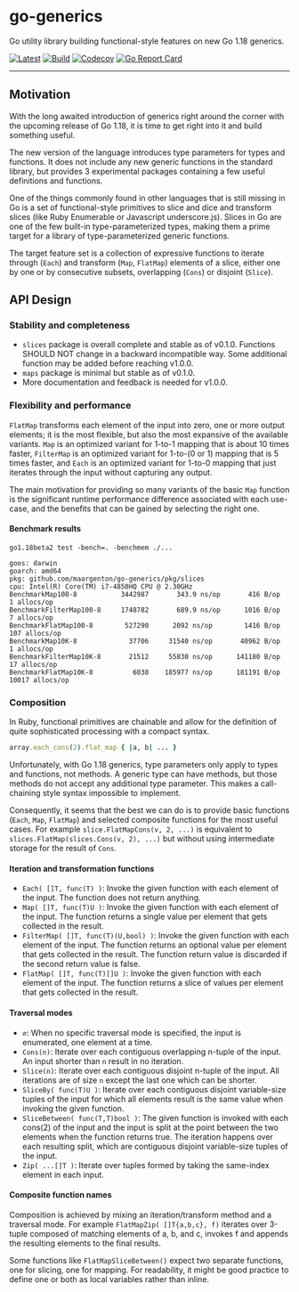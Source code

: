 # go-generics

Go utility library building functional-style features on new Go 1.18 generics.

[![Latest](
  https://img.shields.io/github/v/tag/maargenton/go-generics?color=blue&label=latest&logo=go&logoColor=white&sort=semver)](
  https://pkg.go.dev/github.com/maargenton/go-generics)
[![Build](
  https://img.shields.io/github/workflow/status/maargenton/go-generics/build?label=build&logo=github&logoColor=aaaaaa)](
  https://github.com/maargenton/go-generics/actions?query=branch%3Amaster)
[![Codecov](
  https://img.shields.io/codecov/c/github/maargenton/go-generics?label=codecov&logo=codecov&logoColor=aaaaaa&token=fVZ3ZMAgfo)](
  https://codecov.io/gh/maargenton/go-generics)
[![Go Report Card](
  https://goreportcard.com/badge/github.com/maargenton/go-generics)](
  https://goreportcard.com/report/github.com/maargenton/go-generics)


---------------------------


## Motivation

With the long awaited introduction of generics right around the corner with the
upcoming release of Go 1.18, it is time to get right into it and build something
useful.

The new version of the language introduces type parameters for types and
functions. It does not include any new generic functions in the standard
library, but provides 3 experimental packages containing a few useful
definitions and functions.

One of the things commonly found in other languages that is still missing in Go
is a set of functional-style primitives to slice and dice and transform slices
(like Ruby Enumerable or Javascript underscore.js). Slices in Go are one of the
few built-in type-parameterized types, making them a prime target for a library
of type-parameterized generic functions.

The target feature set is a collection of expressive functions to iterate
through (`Each`) and transform (`Map`, `FlatMap`) elements of a slice, either
one by one or by consecutive subsets, overlapping (`Cons`) or disjoint
(`Slice`).

## API Design

### Stability and completeness

- `slices` package is overall complete and stable as of v0.1.0. Functions SHOULD
  NOT change in a backward incompatible way. Some additional function may be
  added before reaching v1.0.0.
- `maps` package is minimal but stable as of v0.1.0.
- More documentation and feedback is needed for v1.0.0.

### Flexibility and performance

`FlatMap` transforms each element of the input into zero, one or more output
elements; it is the most flexible, but also the most expansive of the available
variants. `Map` is an optimized variant for 1-to-1 mapping that is about 10
times faster, `FilterMap` is an optimized variant for 1-to-(0 or 1) mapping that
is 5 times faster, and `Each` is an optimized variant for 1-to-0 mapping that
just iterates through the input without capturing any output.

The main motivation for providing so many variants of the basic `Map` function
is the significant runtime performance difference associated with each use-case,
and the benefits that can be gained by selecting the right one.

#### Benchmark results

```
go1.18beta2 test -bench=. -benchmem ./...

goos: darwin
goarch: amd64
pkg: github.com/maargenton/go-generics/pkg/slices
cpu: Intel(R) Core(TM) i7-4850HQ CPU @ 2.30GHz
BenchmarkMap100-8           3442987       343.9 ns/op       416 B/op       1 allocs/op
BenchmarkFilterMap100-8     1748782       689.9 ns/op      1016 B/op       7 allocs/op
BenchmarkFlatMap100-8        527290      2092 ns/op        1416 B/op     107 allocs/op
BenchmarkMap10K-8             37706     31540 ns/op       40962 B/op       1 allocs/op
BenchmarkFilterMap10K-8       21512     55830 ns/op      141180 B/op      17 allocs/op
BenchmarkFlatMap10K-8          6038    185977 ns/op      181191 B/op   10017 allocs/op
```

### Composition

In Ruby, functional primitives are chainable and allow for the definition of
quite sophisticated processing with a compact syntax.

```ruby
array.each_cons(2).flat_map { |a, b| ... }
```

Unfortunately, with Go 1.18 generics, type parameters only apply to types and
functions, not methods. A generic type can have methods, but those methods do
not accept any additional type parameter. This makes a call-chaining style
syntax impossible to implement.

Consequently, it seems that the best we can do is to provide basic functions
(`Each`, `Map`, `FlatMap`) and selected composite functions for the most useful
cases. For example `slice.FlatMapCons(v, 2, ...)` is equivalent to
`slices.FlatMap(slices.Cons(v, 2), ...)` but without using intermediate storage
for the result of `Cons`.

#### Iteration and transformation functions

- `Each( []T, func(T) )`: Invoke the given function with each element of the
  input. The function does not return anything.
- `Map( []T, func(T)U )`: Invoke the given function with each element of the
  input. The function returns a single value per element that gets collected in
  the result.
- `FilterMap( []T, func(T)(U,bool) )`: Invoke the given function with each
  element of the input. The function returns an optional value per element that
  gets collected in the result. The function return value is discarded if the
  second return value is false.
- `FlatMap( []T, func(T)[]U )`: Invoke the given function with each element of
  the input. The function returns a slice of values per element that gets
  collected in the result.

#### Traversal modes

- `∅`: When no specific traversal mode is specified, the input is enumerated,
  one element at a  time.
- `Cons(n)`: Iterate over each contiguous overlapping n-tuple of the input. An
  input shorter than `n` result in no iteration.
- `Slice(n)`: Iterate over each contiguous disjoint n-tuple of the input. All
  iterations are of size `n` except the last one which can be shorter.
- `SliceBy( func(T)U )`: Iterate over each contiguous disjoint variable-size
  tuples of the input for which all elements result is the same value when
  invoking the given function.
- `SliceBetween( func(T,T)bool )`: The given function is invoked with each
  cons(2) of the input and the input is split at the point between the two
  elements when the function returns true. The iteration happens over each
  resulting split, which are contiguous disjoint variable-size tuples of the
  input.
- `Zip( ...[]T )`: Iterate over tuples formed by taking the same-index element
  in each input.

#### Composite function names

Composition is achieved by mixing an iteration/transform method and a traversal
mode. For example `FlatMapZip( []T{a,b,c}, f)` iterates over 3-tuple composed of
matching elements of a, b, and c, invokes f and appends the resulting elements
to the final results.

Some functions like `FlatMapSliceBetween()` expect two separate functions, one
for slicing, one for mapping. For readability, it might be good practice to
define one or both as local variables rather than inline.
